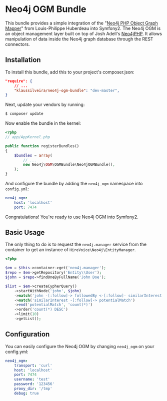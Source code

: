 Neo4j OGM Bundle
================

This bundle provides a simple integration of the 
"[Neo4j PHP Object Graph Mapper](https://github.com/lphuberdeau/Neo4j-PHP-OGM)" from 
Louis-Philippe Huberdeau into Symfony2. The Neo4j OGM is an object management layer 
built on top of Josh Adell's [Neo4jPHP](https://github.com/jadell/neo4jphp). It allows
manipulation of data inside the Neo4j graph database through the REST connectors.

## Installation

To install this bundle, add this to your project's composer.json:

``` json
"require": {
    // ...
    "klaussilveira/neo4j-ogm-bundle": "dev-master",
}
```

Next, update your vendors by running:

``` bash
$ composer update
```

Now enable the bundle in the kernel:

``` php
<?php
// app/AppKernel.php

public function registerBundles()
{
    $bundles = array(
        // ...
        new Neo4j\OGM\OGMBundle\Neo4jOGMBundle(),
    );
}
```

And configure the bundle by adding the `neo4j_ogm` namespace into `config.yml`:

``` yaml
neo4j_ogm:
    host: 'localhost'
    port: 7474
```

Congratulations! You're ready to use Neo4j OGM into Symfony2.

## Basic Usage

The only thing to do is to request the `neo4j.manager` service from the 
container to get an instance of `HireVoice\Neo4j\EntityManager`.

``` php
<?php

$em = $this->container->get('neo4j.manager');
$repo = $em->getRepository('Entity\\User');
$john = $repo->findOneByFullName('John Doe');

$list = $em->createCypherQuery()
    ->startWithNode('john', $john)
    ->match('john -[:follow]-> followedBy <-[:follow]- similarInterest')
    ->match('similarInterest -[:follow]-> potentialMatch')
    ->end('potentialMatch', 'count(*)')
    ->order('count(*) DESC')
    ->limit(10)
    ->getList();
```

## Configuration

You can easily configure the Neo4j OGM by changing `neo4j_ogm` on your config.yml:

``` yaml
neo4j_ogm:
    transport: 'curl'
    host: 'localhost'
    port: 7474
    username: 'test'
    password: '123456'
    proxy_dir: '/tmp'
    debug: true
```